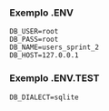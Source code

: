 

### Exemplo .ENV

~~~
DB_USER=root
DB_PASS=root
DB_NAME=users_sprint_2
DB_HOST=127.0.0.1
~~~

### Exemplo .ENV.TEST

~~~
DB_DIALECT=sqlite
~~~